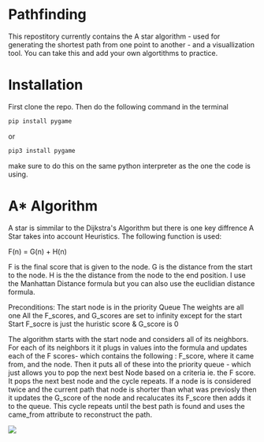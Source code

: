 # Pathfinding

This repostitory currently contains the A star algorithm - used for generating the shortest path from one point to another - and a visuallization tool. You can take this and add your own algortithms to practice. 

# Installation

First clone the repo. Then do the following command in the terminal
```bash
pip install pygame
```
or 
```bash
pip3 install pygame
```
make sure to do this on the same python interpreter as the one the code is using.

# A* Algorithm
A star is simmilar to the Dijkstra's Algorithm but there is one key diffrence A Star takes into account Heuristics.
The following function is used:

F(n) = G(n) + H(n)

F is the final score that is given to the node. 
G is the distance from the start to the node.
H is the the distance from the node to the end position. I use the Manhattan Distance formula but you can also use the euclidian distance formula.

Preconditions:
The start node is in the priority Queue
The weights are all one
All the F_scores, and G_scores are set to infinity except for the start
Start F_socre is just the huristic score & G_score is 0

The algorithm starts with the start node and considers all of its neighbors. For each of its neighbors it it plugs in values into the formula and updates each of the F scores- which contains the following : F_score, where it came from, and the node. Then it puts all of these into the priority queue - which just allows you to pop the next best Node based on a criteria ie. the F score. It pops the next best node and the cycle repeats. If a node is is considered twice and the current path that node is shorter than what was previosly then it updates the G_score of the node and recalucates its F_score then adds it to the queue. This cycle repeats until the best path is found and uses the came_from attribute to reconstruct the path.

 <img src="https://media2.giphy.com/media/v1.Y2lkPTc5MGI3NjExeXNxZXp3N28xdXlxa2xjeDI2amtrN3c0YnJxOGoxNWJoZXFsYmQwMSZlcD12MV9pbnRlcm5hbF9naWZfYnlfaWQmY3Q9Zw/pp4LXHKCq1dK36KkWA/giphy.gif"/>



